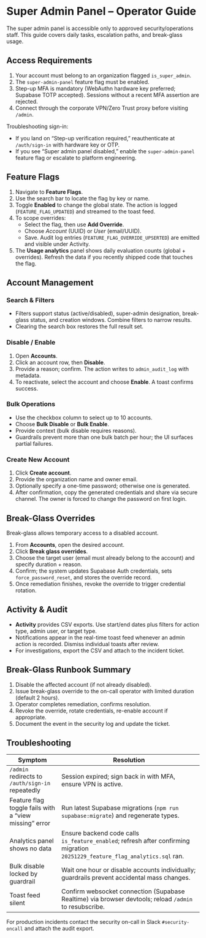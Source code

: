 # Super Admin Panel – Operator Guide

The super admin panel is accessible only to approved security/operations staff. This guide covers daily tasks, escalation paths, and break-glass usage.

## Access Requirements

1. Your account must belong to an organization flagged `is_super_admin`.
2. The `super-admin-panel` feature flag must be enabled.
3. Step-up MFA is mandatory (WebAuthn hardware key preferred; Supabase TOTP accepted). Sessions without a recent MFA assertion are rejected.
4. Connect through the corporate VPN/Zero Trust proxy before visiting `/admin`.

Troubleshooting sign-in:

- If you land on “Step-up verification required,” reauthenticate at `/auth/sign-in` with hardware key or OTP.
- If you see “Super admin panel disabled,” enable the `super-admin-panel` feature flag or escalate to platform engineering.

## Feature Flags

1. Navigate to **Feature Flags**.
2. Use the search bar to locate the flag by key or name.
3. Toggle **Enabled** to change the global state. The action is logged (`FEATURE_FLAG_UPDATED`) and streamed to the toast feed.
4. To scope overrides:
   - Select the flag, then use **Add Override**.
   - Choose _Account_ (UUID) or _User_ (email/UUID).
   - Save. Audit log entries (`FEATURE_FLAG_OVERRIDE_UPSERTED`) are emitted and visible under Activity.
5. The **Usage analytics** panel shows daily evaluation counts (global + overrides). Refresh the data if you recently shipped code that touches the flag.

## Account Management

### Search & Filters

- Filters support status (active/disabled), super-admin designation, break-glass status, and creation windows. Combine filters to narrow results.
- Clearing the search box restores the full result set.

### Disable / Enable

1. Open **Accounts**.
2. Click an account row, then **Disable**.
3. Provide a reason; confirm. The action writes to `admin_audit_log` with metadata.
4. To reactivate, select the account and choose **Enable**. A toast confirms success.

### Bulk Operations

- Use the checkbox column to select up to 10 accounts.
- Choose **Bulk Disable** or **Bulk Enable**.
- Provide context (bulk disable requires reasons).
- Guardrails prevent more than one bulk batch per hour; the UI surfaces partial failures.

### Create New Account

1. Click **Create account**.
2. Provide the organization name and owner email.
3. Optionally specify a one-time password; otherwise one is generated.
4. After confirmation, copy the generated credentials and share via secure channel. The owner is forced to change the password on first login.

## Break-Glass Overrides

Break-glass allows temporary access to a disabled account.

1. From **Accounts**, open the desired account.
2. Click **Break glass overrides**.
3. Choose the target user (email must already belong to the account) and specify duration + reason.
4. Confirm; the system updates Supabase Auth credentials, sets `force_password_reset`, and stores the override record.
5. Once remediation finishes, revoke the override to trigger credential rotation.

## Activity & Audit

- **Activity** provides CSV exports. Use start/end dates plus filters for action type, admin user, or target type.
- Notifications appear in the real-time toast feed whenever an admin action is recorded. Dismiss individual toasts after review.
- For investigations, export the CSV and attach to the incident ticket.

## Break-Glass Runbook Summary

1. Disable the affected account (if not already disabled).
2. Issue break-glass override to the on-call operator with limited duration (default 2 hours).
3. Operator completes remediation, confirms resolution.
4. Revoke the override, rotate credentials, re-enable account if appropriate.
5. Document the event in the security log and update the ticket.

## Troubleshooting

| Symptom                                               | Resolution                                                                                                                    |
| ----------------------------------------------------- | ----------------------------------------------------------------------------------------------------------------------------- |
| `/admin` redirects to `/auth/sign-in` repeatedly      | Session expired; sign back in with MFA, ensure VPN is active.                                                                 |
| Feature flag toggle fails with a “view missing” error | Run latest Supabase migrations (`npm run supabase:migrate`) and regenerate types.                                             |
| Analytics panel shows no data                         | Ensure backend code calls `is_feature_enabled`; refresh after confirming migration `20251229_feature_flag_analytics.sql` ran. |
| Bulk disable locked by guardrail                      | Wait one hour or disable accounts individually; guardrails prevent accidental mass changes.                                   |
| Toast feed silent                                     | Confirm websocket connection (Supabase Realtime) via browser devtools; reload `/admin` to resubscribe.                        |

For production incidents contact the security on-call in Slack `#security-oncall` and attach the audit export.
